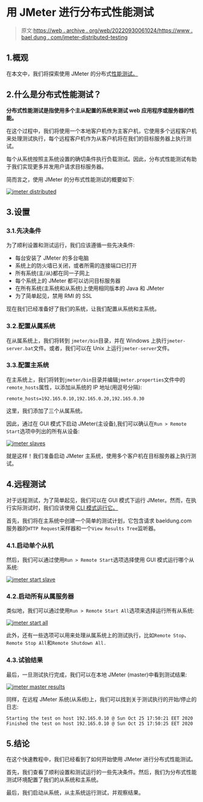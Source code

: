 # 用 JMeter 进行分布式性能测试

> 原文:[https://web . archive . org/web/20220930061024/https://www . bael dung . com/jmeter-distributed-testing](https://web.archive.org/web/20220930061024/https://www.baeldung.com/jmeter-distributed-testing)

## 1.概观

在本文中，我们将探索使用 JMeter 的分布式[性能测试。](/web/20221208034115/https://www.baeldung.com/jmeter)

## 2.什么是分布式性能测试？

**分布式性能测试是指使用多个主从配置的系统来测试 web 应用程序或服务器的性能。**

在这个过程中，我们将使用一个本地客户机作为主客户机，它使用多个远程客户机来处理测试执行，每个远程客户机作为从客户机将在我们的目标服务器上执行测试。

每个从系统按照主系统设置的确切条件执行负载测试。因此，分布式性能测试有助于我们实现更多并发用户请求目标服务器。

简而言之，使用 JMeter 的分布式性能测试的概要如下:

[![jmeter distributed](../Images/09d32a29d4a74ba0a9bd67ffd46497a9.png)](/web/20221208034115/https://www.baeldung.com/wp-content/uploads/2020/11/jmeter_distributed.png)

## 3.设置

### 3.1.先决条件

为了顺利设置和测试运行，我们应该遵循一些先决条件:

*   每台安装了 JMeter 的多台电脑
*   系统上的防火墙已关闭，或者所需的连接端口已打开
*   所有系统(主/从)都在同一子网上
*   每个系统上的 JMeter 都可以访问目标服务器
*   在所有系统(主系统和从系统)上使用相同版本的 Java 和 JMeter
*   为了简单起见，禁用 RMI 的 SSL

现在我们已经准备好了我们的系统，让我们配置从系统和主系统。

### 3.2.配置从属系统

在从属系统上，我们将转到 `jmeter/bin`目录，并在 Windows 上执行`jmeter-server.bat`文件。或者，我们可以在 Unix 上运行`jmeter-server`文件。

### 3.3.配置主系统

在主系统上，我们将转到`jmeter/bin`目录并编辑`jmeter.properties`文件中的`remote_hosts`属性，以添加从系统的 IP 地址(用逗号分隔):

```
remote_hosts=192.165.0.10,192.165.0.20,192.165.0.30
```

这里，我们添加了三个从属系统。

因此，通过在 GUI 模式下启动 JMeter(主设备),我们可以确认在`Run > Remote Start`选项中列出的所有从设备:

[![jmeter slaves](../Images/6a82acdbb062ccdd7542668d829a02b6.png)](/web/20221208034115/https://www.baeldung.com/wp-content/uploads/2020/11/jmeter-slaves.png)

就是这样！我们准备启动 JMeter 主系统，使用多个客户机在目标服务器上执行测试。

## 4.远程测试

对于远程测试，为了简单起见，我们可以在 GUI 模式下运行 JMeter。然而，在执行实际测试时，我们应该使用 [CLI 模式运行它。](/web/20221208034115/https://www.baeldung.com/jmeter#jmeter-nongui)

首先，我们将在主系统中创建一个简单的测试计划，它包含请求 baeldung.com 服务器的`HTTP Request`采样器和一个`View Results Tree`监听器。

### 4.1.启动单个从机

然后，我们可以通过使用`Run > Remote Start`选项选择使用 GUI 模式运行哪个从系统:

[![jmeter start slave](../Images/f2f3ca9f85a6c0b0dfdac689fceda099.png)](/web/20221208034115/https://www.baeldung.com/wp-content/uploads/2020/11/jmeter-start-slave.png)

### 4.2.启动所有从属服务器

类似地，我们可以通过使用`Run > Remote Start All`选项来选择运行所有从系统:

[![jmeter start all](../Images/7ff384e2584a7ebeb3401eedc4064068.png)](/web/20221208034115/https://www.baeldung.com/wp-content/uploads/2020/11/jmeter-start-all.png)

此外，还有一些选项可以用来处理从属系统上的测试执行，比如`Remote Stop`、`Remote Stop All`和`Remote Shutdown All.`

### 4.3.试验结果

最后，一旦测试执行完成，我们可以在本地 JMeter (master)中看到测试结果:

[![jmeter master results](../Images/da6517b40c6b3fbb1d0d6ce756fd2c6f.png)](/web/20221208034115/https://www.baeldung.com/wp-content/uploads/2020/11/jmeter-master-results.png)

同样，在远程 JMeter 系统(从系统)上，我们可以找到关于测试执行的开始/停止的日志:

```
Starting the test on host 192.165.0.10 @ Sun Oct 25 17:50:21 EET 2020
Finished the test on host 192.165.0.10 @ Sun Oct 25 17:50:25 EET 2020
```

## 5.结论

在这个快速教程中，我们已经看到了如何开始使用 JMeter 进行分布式性能测试。

首先，我们查看了顺利设置和测试运行的一些先决条件。然后，我们为分布式性能测试环境配置了我们的从系统和主系统。

最后，我们启动从系统，从主系统运行测试，并观察结果。
